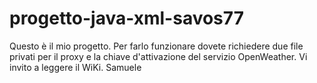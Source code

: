 # progetto-java-xml-savos77
Questo è il mio progetto. Per farlo funzionare dovete richiedere due file privati per il proxy
e la chiave d'attivazione del servizio OpenWeather.
Vi invito a leggere il WiKi.
Samuele

